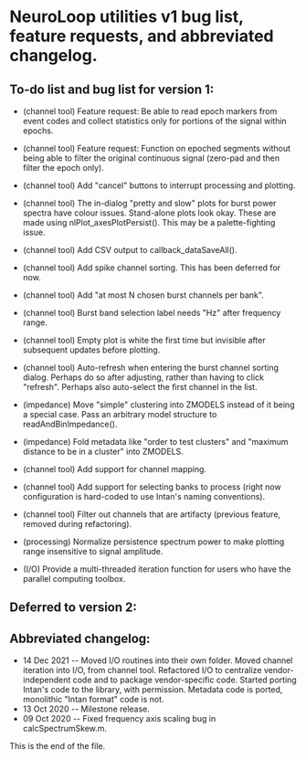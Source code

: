 # NeuroLoop utilities v1 bug list, feature requests, and abbreviated changelog.


## To-do list and bug list for version 1:

* (channel tool) Feature request:
Be able to read epoch markers from event codes and collect statistics only
for portions of the signal within epochs.

* (channel tool) Feature request: Function on epoched segments without being
able to filter the original continuous signal (zero-pad and then filter the
epoch only).

* (channel tool) Add "cancel" buttons to interrupt processing and plotting.

* (channel tool) The in-dialog "pretty and slow" plots for burst power spectra
have colour issues. Stand-alone plots look okay. These are made using
nlPlot_axesPlotPersist(). This may be a palette-fighting issue.

* (channel tool) Add CSV output to callback_dataSaveAll().

* (channel tool) Add spike channel sorting. This has been deferred for now.

* (channel tool) Add "at most N chosen burst channels per bank".

* (channel tool) Burst band selection label needs "Hz" after frequency range.

* (channel tool) Empty plot is white the first time but invisible after
subsequent updates before plotting.

* (channel tool) Auto-refresh when entering the burst channel sorting dialog.
Perhaps do so after adjusting, rather than having to click "refresh". Perhaps
also auto-select the first channel in the list.

* (impedance) Move "simple" clustering into ZMODELS instead of it being a
special case. Pass an arbitrary model structure to readAndBinImpedance().

* (impedance) Fold metadata like "order to test clusters" and "maximum
distance to be in a cluster" into ZMODELS.

* (channel tool) Add support for channel mapping.

* (channel tool) Add support for selecting banks to process (right now
configuration is hard-coded to use Intan's naming conventions).

* (channel tool) Filter out channels that are artifacty (previous feature,
removed during refactoring).

* (processing) Normalize persistence spectrum power to make plotting range
insensitive to signal amplitude.

* (I/O) Provide a multi-threaded iteration function for users who have the
parallel computing toolbox.


## Deferred to version 2:



## Abbreviated changelog:

* 14 Dec 2021 --
Moved I/O routines into their own folder.
Moved channel iteration into I/O, from channel tool.
Refactored I/O to centralize vendor-independent code and to package
vendor-specific code.
Started porting Intan's code to the library, with permission. Metadata code
is ported, monolithic "Intan format" code is not.
* 13 Oct 2020 --
Milestone release.
* 09 Oct 2020 --
Fixed frequency axis scaling bug in calcSpectrumSkew.m.


This is the end of the file.
